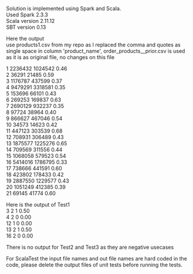 Solution is implemented using Spark and Scala.\
Used Spark 2.3.3\
Scala version 2.11.12\
SBT version 0.13

Here the output \
use products1.csv from my repo as I replaced the comma and quotes as single space in column 'product_name', 
order_products__prior.csv is used as it is as original file, no changes on this file

1  2236432  1024542  0.46\
2  36291  21485  0.59\
3  1176787  437599  0.37\
4  9479291  3318581  0.35\
5  153696  66101  0.43\
6  269253  169837  0.63\
7  2690129  932237  0.35\
8  97724  38964  0.40\
9  866627  467046  0.54\
10  34573  14623  0.42\
11  447123  303539  0.68\
12  708931  306489  0.43\
13  1875577  1225276  0.65\
14  709569  311556  0.44\
15  1068058  579523  0.54\
16  5414016  1786795  0.33\
17  738666  441591  0.60\
18  423802  178433  0.42\
19  2887550  1229577  0.43\
20  1051249  412385  0.39\
21  69145  41774  0.60


Here is the output of Test1\
3  2  1  0.50\
4  2  0  0.00\
12  1  0  0.00\
13  2  1  0.50\
16  2  0  0.00

There is no output for Test2 and Test3 as they are negative usecases

For ScalaTest the input file names and out file names are hard coded in the code, please delete the output files of unit tests before running the tests.
